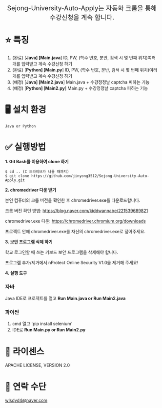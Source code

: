 <p align='center' style='font-size:150%'>Sejong-University-Auto-Apply는 자동화 크롬을 통해 수강신청을 계속 합니다.</p>

# :star: 특징
1. (완료) [**Java]      [Main.java**]     ID, PW, (학수 번호, 분반, 검색 시 몇 번째 위치)여러 개를 입력받고 계속 수강신청 하기
2. (완료) [**Python]    [Main.py**]       ID, PW, (학수 번호, 분반, 검색 시 몇 번째 위치)여러 개를 입력받고 계속 수강신청 하기
3. (예정) [**Java]      [Main2.java**]    Main.java + 수강정정날 captcha 피하는 기능
4. (예정) [**Python]    [Main2.py**]      Main.py + 수강정정날 captcha 피하는 기능 

# :desktop_computer: 설치 환경
    Java or Python


# :white_check_mark: 실행방법

**1.  Git Bash를 이용하여 clone 하기**
   
```    
$ cd .. (C 드라이브가 나올 때까지)
$ git clone https://github.com/jinyong3512/Sejong-University-Auto-Apply.git
```    



**2.  chromedriver 다운 받기**

본인 컴퓨터의 크롬 버전을 확인한 후 chromedriver.exe를 다운로드합니다.

크롬 버전 확인 방법: https://blog.naver.com/kiddwannabe/221539689821

chromedriver.exe 다운: https://chromedriver.chromium.org/downloads

프로젝트 안에 chromedriver.exe를 자신의 chromedriver.exe로 덮어주세요.



**3.  보안 프로그램 삭제 하기**

학교 로그인할 때 쓰는 키보드 보안 프로그램을 삭제해야 합니다.

프로그램 추가/제거에서 nProtect Online Security V1.0을 제거해 주세요!



**4.  실행 도구**

### 자바  
Java IDE로 프로젝트를 열고 **Run Main.java or Run Main2.java**

### 파이썬  
1. cmd 열고 'pip install selenium'
2. IDE로 **Run Main.py or Run Main2.py**




# :page_with_curl: 라이센스
APACHE LICENSE, VERSION 2.0

# 📧 연락 수단
wlsdyd4@naver.com
